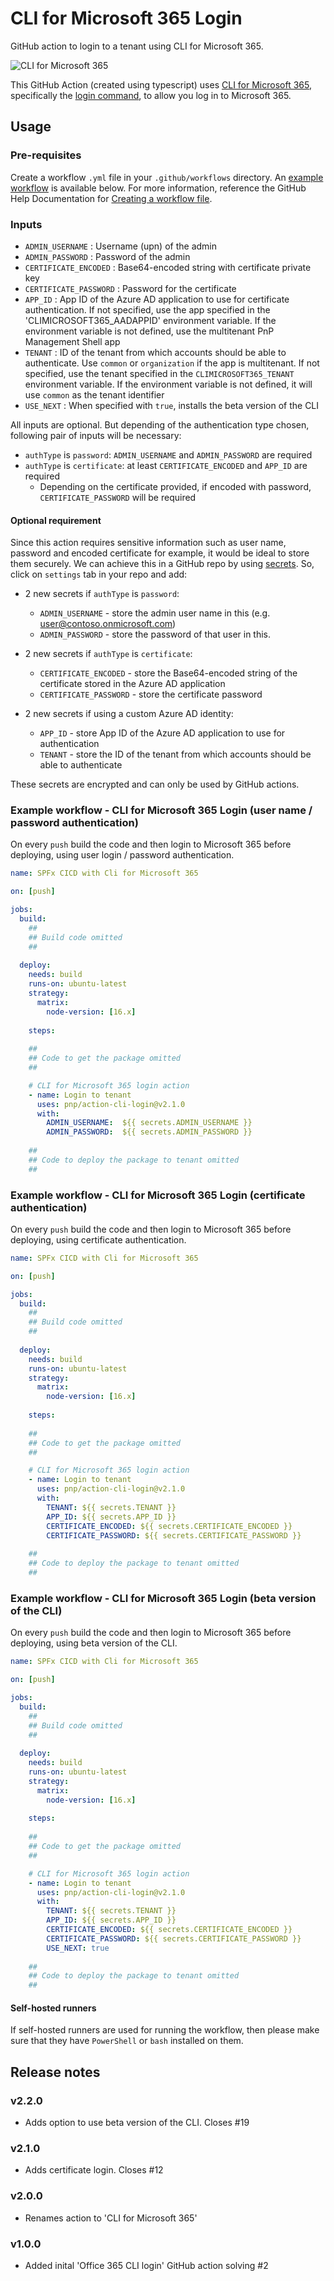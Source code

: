 # CLI for Microsoft 365 Login

GitHub action to login to a tenant using CLI for Microsoft 365.

![CLI for Microsoft 365](./images/pnp-cli-microsoft365-blue.svg)

This GitHub Action (created using typescript) uses [CLI for Microsoft 365](https://pnp.github.io/cli-microsoft365/), specifically the [login command](https://pnp.github.io/cli-microsoft365/cmd/login), to allow you log in to Microsoft 365.

## Usage
### Pre-requisites

Create a workflow `.yml` file in your `.github/workflows` directory. An [example workflow](#example-workflow---cli-for-microsoft-365-login) is available below. For more information, reference the GitHub Help Documentation for [Creating a workflow file](https://help.github.com/en/articles/configuring-a-workflow#creating-a-workflow-file).

### Inputs

- `ADMIN_USERNAME` : Username (upn) of the admin
- `ADMIN_PASSWORD` : Password of the admin
- `CERTIFICATE_ENCODED` : Base64-encoded string with certificate private key
- `CERTIFICATE_PASSWORD` : Password for the certificate
- `APP_ID` : App ID of the Azure AD application to use for certificate authentication. If not specified, use the app specified in the 'CLIMICROSOFT365_AADAPPID' environment variable. If the environment variable is not defined, use the multitenant PnP Management Shell app
- `TENANT` : ID of the tenant from which accounts should be able to authenticate. Use `common` or `organization` if the app is multitenant. If not specified, use the tenant specified in the `CLIMICROSOFT365_TENANT` environment variable. If the environment variable is not defined, it will use `common` as the tenant identifier
- `USE_NEXT` : When specified with `true`, installs the beta version of the CLI

All inputs are optional. But depending of the authentication type chosen, following pair of inputs will be necessary:

- `authType` is `password`: `ADMIN_USERNAME` and `ADMIN_PASSWORD` are required
- `authType` is `certificate`: at least `CERTIFICATE_ENCODED` and `APP_ID` are required
  - Depending on the certificate provided, if encoded with password, `CERTIFICATE_PASSWORD` will be required

#### Optional requirement

Since this action requires sensitive information such as user name, password and encoded certificate for example, it would be ideal to store them securely. We can achieve this in a GitHub repo by using [secrets](https://help.github.com/en/actions/automating-your-workflow-with-github-actions/creating-and-using-encrypted-secrets). So, click on `settings` tab in your repo and add:

- 2 new secrets if `authType` is `password`:
  - `ADMIN_USERNAME` - store the admin user name in this (e.g. user@contoso.onmicrosoft.com)
  - `ADMIN_PASSWORD` - store the password of that user in this.

- 2 new secrets if `authType` is `certificate`:
  - `CERTIFICATE_ENCODED` - store the Base64-encoded string of the certificate stored in the Azure AD application
  - `CERTIFICATE_PASSWORD` - store the certificate password

- 2 new secrets if using a custom Azure AD identity:
  - `APP_ID` - store App ID of the Azure AD application to use for authentication
  - `TENANT` - store the ID of the tenant from which accounts should be able to authenticate
  
These secrets are encrypted and can only be used by GitHub actions. 

### Example workflow - CLI for Microsoft 365 Login (user name / password authentication)

On every `push` build the code and then login to Microsoft 365 before deploying, using user login / password authentication.

```yaml
name: SPFx CICD with Cli for Microsoft 365

on: [push]

jobs:
  build:
    ##
    ## Build code omitted
    ##
        
  deploy:
    needs: build
    runs-on: ubuntu-latest
    strategy:
      matrix:
        node-version: [16.x]
    
    steps:
    
    ##
    ## Code to get the package omitted
    ##

    # CLI for Microsoft 365 login action
    - name: Login to tenant
      uses: pnp/action-cli-login@v2.1.0
      with:
        ADMIN_USERNAME:  ${{ secrets.ADMIN_USERNAME }}
        ADMIN_PASSWORD:  ${{ secrets.ADMIN_PASSWORD }}
    
    ##
    ## Code to deploy the package to tenant omitted
    ##
```

### Example workflow - CLI for Microsoft 365 Login (certificate authentication)

On every `push` build the code and then login to Microsoft 365 before deploying, using certificate authentication.

```yaml
name: SPFx CICD with Cli for Microsoft 365

on: [push]

jobs:
  build:
    ##
    ## Build code omitted
    ##
        
  deploy:
    needs: build
    runs-on: ubuntu-latest
    strategy:
      matrix:
        node-version: [16.x]
    
    steps:
    
    ##
    ## Code to get the package omitted
    ##

    # CLI for Microsoft 365 login action
    - name: Login to tenant
      uses: pnp/action-cli-login@v2.1.0
      with:
        TENANT: ${{ secrets.TENANT }}
        APP_ID: ${{ secrets.APP_ID }}
        CERTIFICATE_ENCODED: ${{ secrets.CERTIFICATE_ENCODED }}
        CERTIFICATE_PASSWORD: ${{ secrets.CERTIFICATE_PASSWORD }}
    
    ##
    ## Code to deploy the package to tenant omitted
    ##
```

### Example workflow - CLI for Microsoft 365 Login (beta version of the CLI)

On every `push` build the code and then login to Microsoft 365 before deploying, using beta version of the CLI.

```yaml
name: SPFx CICD with Cli for Microsoft 365

on: [push]

jobs:
  build:
    ##
    ## Build code omitted
    ##
        
  deploy:
    needs: build
    runs-on: ubuntu-latest
    strategy:
      matrix:
        node-version: [16.x]
    
    steps:
    
    ##
    ## Code to get the package omitted
    ##

    # CLI for Microsoft 365 login action
    - name: Login to tenant
      uses: pnp/action-cli-login@v2.1.0
      with:
        TENANT: ${{ secrets.TENANT }}
        APP_ID: ${{ secrets.APP_ID }}
        CERTIFICATE_ENCODED: ${{ secrets.CERTIFICATE_ENCODED }}
        CERTIFICATE_PASSWORD: ${{ secrets.CERTIFICATE_PASSWORD }}
        USE_NEXT: true
    
    ##
    ## Code to deploy the package to tenant omitted
    ##
```

#### Self-hosted runners

If self-hosted runners are used for running the workflow, then please make sure that they have `PowerShell` or `bash` installed on them. 

## Release notes

### v2.2.0

- Adds option to use beta version of the CLI. Closes #19

### v2.1.0

- Adds certificate login. Closes #12

### v2.0.0

- Renames action to 'CLI for Microsoft 365'

### v1.0.0

- Added inital 'Office 365 CLI login' GitHub action solving #2